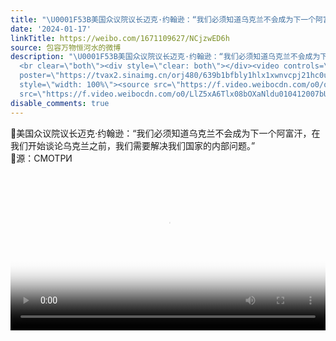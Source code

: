 ```yaml
---
title: "\U0001F53B美国众议院议长迈克·约翰逊：“我们必须知道乌克兰不会成为下一个阿富汗，在我们开始谈论乌克兰之前，我们需要解决我们国家的内部问题。”\U0001F53B源：СМОТ..."
date: '2024-01-17'
linkTitle: https://weibo.com/1671109627/NCjzwED6h
source: 包容万物恒河水的微博
description: "\U0001F53B美国众议院议长迈克·约翰逊：“我们必须知道乌克兰不会成为下一个阿富汗，在我们开始谈论乌克兰之前，我们需要解决我们国家的内部问题。”<br>\U0001F53B源：СМОТРИ
  <br clear=\"both\"><div style=\"clear: both\"></div><video controls=\"controls\"
  poster=\"https://tvax2.sinaimg.cn/orj480/639b1bfbly1hlx1xwnvcpj21hc0u0jts.jpg\"
  style=\"width: 100%\"><source src=\"https://f.video.weibocdn.com/o0/qY3ROQx9lx08bOXbLDnq01041200e3qG0E010.mp4?label=mp4_720p&amp;template=1280x720.25.0&amp;ori=0&amp;ps=1Cx9YB1mmR49jS&amp;Expires=1705526961&amp;ssig=93gqNsPEG7&amp;KID=unistore,video\"><source
  src=\"https://f.video.weibocdn.com/o0/LlZ5xA6Tlx08bOXaNldu010412007bU ..."
disable_comments: true
---
```

🔻美国众议院议长迈克·约翰逊：“我们必须知道乌克兰不会成为下一个阿富汗，在我们开始谈论乌克兰之前，我们需要解决我们国家的内部问题。”<br>🔻源：СМОТРИ <br clear="both"><div style="clear: both"></div><video controls="controls" poster="https://tvax2.sinaimg.cn/orj480/639b1bfbly1hlx1xwnvcpj21hc0u0jts.jpg" style="width: 100%"><source src="https://f.video.weibocdn.com/o0/qY3ROQx9lx08bOXbLDnq01041200e3qG0E010.mp4?label=mp4_720p&amp;template=1280x720.25.0&amp;ori=0&amp;ps=1Cx9YB1mmR49jS&amp;Expires=1705526961&amp;ssig=93gqNsPEG7&amp;KID=unistore,video"><source src="https://f.video.weibocdn.com/o0/LlZ5xA6Tlx08bOXaNldu010412007bU ...